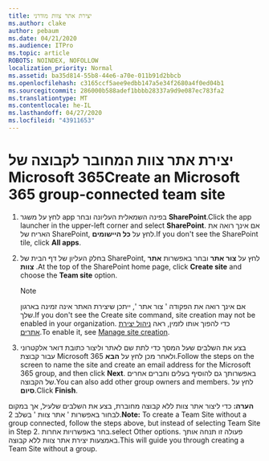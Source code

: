 ```yaml
---
title: יצירת אתר צוות מודרני
ms.author: clake
author: pebaum
ms.date: 04/21/2020
ms.audience: ITPro
ms.topic: article
ROBOTS: NOINDEX, NOFOLLOW
localization_priority: Normal
ms.assetid: ba35d814-55b8-44e6-a70e-011b91d2bbcb
ms.openlocfilehash: c3165ccf5aee9edbb147a5e34f2680a4f0ed04b1
ms.sourcegitcommit: 286000b588adef1bbbb28337a9d9e087ec783fa2
ms.translationtype: MT
ms.contentlocale: he-IL
ms.lasthandoff: 04/27/2020
ms.locfileid: "43911653"
---
```

# <a name="create-an-microsoft-365-group-connected-team-site"></a><span data-ttu-id="e31e6-102">יצירת אתר צוות המחובר לקבוצה של Microsoft 365</span><span class="sxs-lookup"><span data-stu-id="e31e6-102">Create an Microsoft 365 group-connected team site</span></span>

1. <span data-ttu-id="e31e6-103">לחץ על משגר app בפינה השמאלית העליונה ובחר **SharePoint**.</span><span class="sxs-lookup"><span data-stu-id="e31e6-103">Click the app launcher in the upper-left corner and select **SharePoint**.</span></span> <span data-ttu-id="e31e6-104">אם אינך רואה את האריח של SharePoint, לחץ על **כל היישומים**.</span><span class="sxs-lookup"><span data-stu-id="e31e6-104">If you don't see the SharePoint tile, click **All apps**.</span></span>
    
2. <span data-ttu-id="e31e6-105">בחלק העליון של דף הבית של SharePoint, לחץ על **צור אתר** ובחר באפשרות **אתר צוות** .</span><span class="sxs-lookup"><span data-stu-id="e31e6-105">At the top of the SharePoint home page, click **Create site** and choose the **Team site** option.</span></span> 
    
    > [!NOTE]
    > <span data-ttu-id="e31e6-106">אם אינך רואה את הפקודה ' צור אתר ', ייתכן שיצירת האתר אינה זמינה בארגון שלך.</span><span class="sxs-lookup"><span data-stu-id="e31e6-106">If you don't see the Create site command, site creation may not be enabled in your organization.</span></span> <span data-ttu-id="e31e6-107">כדי להפוך אותו לזמין, ראה [ניהול יצירת אתרים](https://go.microsoft.com/fwlink/?linkid=2009644).</span><span class="sxs-lookup"><span data-stu-id="e31e6-107">To enable it, see [Manage site creation](https://go.microsoft.com/fwlink/?linkid=2009644).</span></span> 
  
3. <span data-ttu-id="e31e6-108">בצע את השלבים שעל המסך כדי לתת שם לאתר וליצור כתובת דואר אלקטרוני עבור קבוצת Microsoft 365 ולאחר מכן לחץ על **הבא**.</span><span class="sxs-lookup"><span data-stu-id="e31e6-108">Follow the steps on the screen to name the site and create an email address for the Microsoft 365 group, and then click **Next**.</span></span> <span data-ttu-id="e31e6-109">באפשרותך גם להוסיף בעלים וחברים אחרים של הקבוצה.</span><span class="sxs-lookup"><span data-stu-id="e31e6-109">You can also add other group owners and members.</span></span> <span data-ttu-id="e31e6-110">לחץ על **סיום**.</span><span class="sxs-lookup"><span data-stu-id="e31e6-110">Click **Finish**.</span></span>
  
 <span data-ttu-id="e31e6-111">**הערה:** כדי ליצור אתר צוות ללא קבוצה מחוברת, בצע את השלבים שלעיל, אך במקום לבחור באפשרות ' אתר צוות ' בשלב 2.</span><span class="sxs-lookup"><span data-stu-id="e31e6-111">**Note:** To create a Team Site without a group connected, follow the steps above, but instead of selecting Team Site in Step 2.</span></span> <span data-ttu-id="e31e6-112">בחר באפשרויות אחרות.</span><span class="sxs-lookup"><span data-stu-id="e31e6-112">select Other options.</span></span> <span data-ttu-id="e31e6-113">פעולה זו תנחה אותך באמצעות יצירת אתר צוות ללא קבוצה.</span><span class="sxs-lookup"><span data-stu-id="e31e6-113">This will guide you through creating a Team Site without a group.</span></span> 
    

